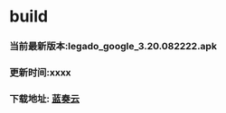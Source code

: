 # build

### 当前最新版本:legado_google_3.20.082222.apk
### 更新时间:xxxx
### 下载地址: [蓝奏云](https://wwa.lanzous.com/b0d8bblej)
